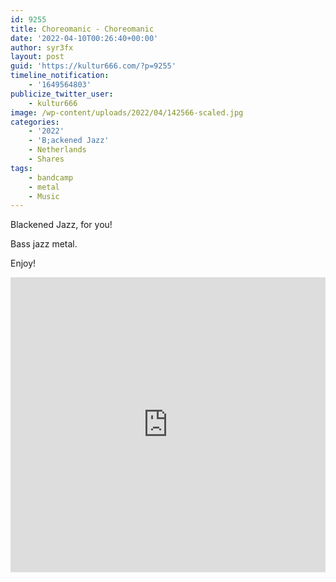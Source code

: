 ```yaml
---
id: 9255
title: Choreomanic - Choreomanic
date: '2022-04-10T00:26:40+00:00'
author: syr3fx
layout: post
guid: 'https://kultur666.com/?p=9255'
timeline_notification:
    - '1649564803'
publicize_twitter_user:
    - kultur666
image: /wp-content/uploads/2022/04/142566-scaled.jpg
categories:
    - '2022'
    - 'B;ackened Jazz'
    - Netherlands
    - Shares
tags:
    - bandcamp
    - metal
    - Music
---
```


Blackened Jazz, for you!

Bass jazz metal.

Enjoy!

<iframe style="border: 0; width: 100%; height: 472px;" src="https://bandcamp.com/EmbeddedPlayer/album=3857433426/size=large/bgcol=333333/linkcol=e99708/tracklist=false/transparent=true/" seamless></iframe>